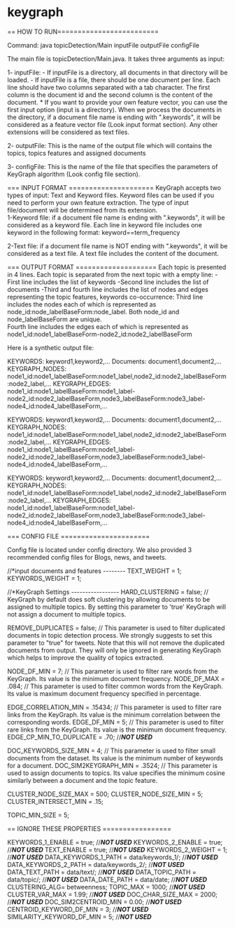 # keygraph

== HOW TO RUN=========================

Command:
java topicDetection/Main inputFile  outputFile configFile

The main file is topicDetection/Main.java. It takes three arguments as input:

1- inputFile: 
	- If inputFile is a directory, all documents in that directory will be loaded.
	- If inputFile is a file, there should be one document per line. Each line should have two columns separated with a tab character. The first column is the document id and the second column is the content of the document.
	* If you want to provide your own feature vector, you can use the first input option (input is a directory). When we process the documents in the directory, if a document file name is ending with ".keywords", it will be considered as a feature vector file (Look input format section). Any other extensions will be considered as text files.

2- outputFile: This is the name of the output file which will contains the topics, topics features and assigned documents

3- configFile: This is the name of the file that specifies the parameters of KeyGraph algorithm (Look config file section).   

=== INPUT FORMAT =====================
KeyGraph accepts two types of input: Text and Keyword files. Keyword files can be used if you need to perform your own feature extraction. The type of input file/document will be determined from its extension.   
1-Keyword file: if a document file name is ending with ".keywords", it will be considered as a keyword file. Each line in keyword file includes one keyword in the following format:
keyword==term_frequency

2-Text file: if a document file name is NOT ending with ".keywords", it will be considered as a text file. A text file includes the content of the document.

=== OUTPUT FORMAT ====================
Each topic is presented in 4 lines. Each topic is separated from the next topic with a empty line:
-First line includes the list of keywords
-Second line includes the list of documents
-Third and fourth line includes the list of nodes and edges representing the topic features, keywords co-occurrence:
	Third line includes the nodes each of which is represented as node_id:node_labelBaseForm:node_label. Both node_id and node_labelBaseForm are unique.   
	Fourth line includes the edges each of which is represented as node1_id:node1_labelBaseForm-node2_id:node2_labelBaseForm

Here is a synthetic output file: 
 
KEYWORDS:	keyword1,keyword2,...
Documents:	document1,document2,...
KEYGRAPH_NODES:	node1_id:node1_labelBaseForm:node1_label,node2_id:node2_labelBaseForm:node2_label,...
KEYGRAPH_EDGES:	node1_id:node1_labelBaseForm:node1_label-node2_id:node2_labelBaseForm,node3_labelBaseForm:node3_label-node4_id:node4_labelBaseForm,...

KEYWORDS:	keyword1,keyword2,...
Documents:	document1,document2,...
KEYGRAPH_NODES:	node1_id:node1_labelBaseForm:node1_label,node2_id:node2_labelBaseForm:node2_label,...
KEYGRAPH_EDGES:	node1_id:node1_labelBaseForm:node1_label-node2_id:node2_labelBaseForm,node3_labelBaseForm:node3_label-node4_id:node4_labelBaseForm,...

KEYWORDS:	keyword1,keyword2,...
Documents:	document1,document2,...
KEYGRAPH_NODES:	node1_id:node1_labelBaseForm:node1_label,node2_id:node2_labelBaseForm:node2_label,...
KEYGRAPH_EDGES:	node1_id:node1_labelBaseForm:node1_label-node2_id:node2_labelBaseForm,node3_labelBaseForm:node3_label-node4_id:node4_labelBaseForm,...


=== CONFIG FILE ======================

Config file is located under config directory. We also provided 3 recommended config files for Blogs, news, and tweets.

//*input documents and features --------
TEXT_WEIGHT = 1;
KEYWORDS_WEIGHT = 1;

//*KeyGraph Settings -----------------
HARD_CLUSTERING = false; // KeyGraph by default does soft clustering by allowing documents to be assigned to multiple topics. By setting this parameter to 'true' KeyGraph will not assign a document to multiple topics.

REMOVE_DUPLICATES = false; // This parameter is used to filter duplicated documents in topic detection process. We strongly suggests to set this parameter to "true" for tweets. Note that this will not remove the duplicated documents from output. They will only be ignored in generating KeyGraph which helps to improve the quality of topics extracted.  

NODE_DF_MIN = 7; // This parameter is used to filter rare words from the KeyGraph. Its value is the minimum document frequency.
NODE_DF_MAX = .084; // This parameter is used to filter common words from the KeyGraph. Its value is maximum document frequency specified in percentage.

EDGE_CORRELATION_MIN = .15434; // This parameter is used to filter rare links from the KeyGraph. Its value is the minimum correlation between the corresponding words.
EDGE_DF_MIN = 5; // This parameter is used to filter rare links from the KeyGraph. Its value is the minimum document frequency.
EDGE_CP_MIN_TO_DUPLICATE = .70; //***NOT USED***

DOC_KEYWORDS_SIZE_MIN = 4; // This parameter is used to filter small documents from the dataset. Its value is the minimum number of keywords for a document.
DOC_SIM2KEYGRAPH_MIN = .3524; // This parameter is used to assign documents to topics. Its value specifies the minimum cosine similarly between a document and the topic feature.

CLUSTER_NODE_SIZE_MAX = 500;
CLUSTER_NODE_SIZE_MIN = 5;
CLUSTER_INTERSECT_MIN = .15;

TOPIC_MIN_SIZE = 5; 

== IGNORE THESE PROPERTIES =================

KEYWORDS_1_ENABLE = true; //***NOT USED***
KEYWORDS_2_ENABLE = true; //***NOT USED***
TEXT_ENABLE = true; //***NOT USED***
KEYWORDS_2_WEIGHT = 1; //***NOT USED***
DATA_KEYWORDS_1_PATH = data/keywords_1/; //***NOT USED***
DATA_KEYWORDS_2_PATH = data/keywords_2/; //***NOT USED***
DATA_TEXT_PATH = data/text/; //***NOT USED***
DATA_TOPIC_PATH = data/topic/; //***NOT USED***
DATA_DATE_PATH = data/date; //***NOT USED***
CLUSTERING_ALG= betweenness; 
TOPIC_MAX = 1000; //***NOT USED***
CLUSTER_VAR_MAX = 1.99; //***NOT USED***
DOC_CHAR_SIZE_MAX = 2000; //***NOT USED***
DOC_SIM2CENTROID_MIN = 0.00; //***NOT USED***
CENTROID_KEYWORD_DF_MIN = 3; //***NOT USED***
SIMILARITY_KEYWORD_DF_MIN = 5; //***NOT USED***
